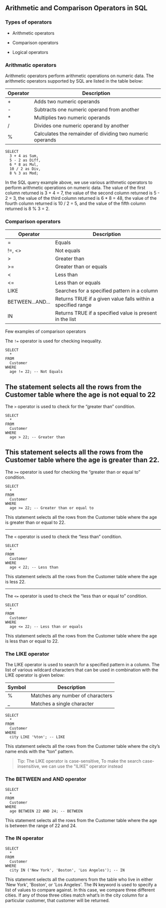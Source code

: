 ## Arithmetic and Comparison Operators in SQL

### Types of operators

- Arithmetic operators

- Comparison operators

- Logical operators


### Arithmatic operators

Arithmetic operators perform arithmetic operations on numeric data. The arithmetic operators supported by SQL are listed in the table below:


|Operator | Description |
|---------|-------------|
| +         | Adds two numeric operands |
| -         | Subtracts one numeric operand from another |
| *         | Multiplies two numeric operands |
| /         | Divides one numeric operand by another |
| %         | Calculates the remainder of dividing two numeric operands |


```
SELECT
  3 + 4 as Sum,
  5 - 2 as Diff,
  6 * 8 as Mul,
  10 / 2 as Div,
  8 % 3 as Mod;
```
In the SQL query example above, we use various arithmetic operators to perform arithmetic operations on numeric data. The value of the first column returned is 3 + 4 = 7, the value of the second column returned is 5 - 2 = 3, the value of the third column returned is 6 * 8 = 48, the value of the fourth column returned is 10 / 2 = 5, and the value of the fifth column returned is 8 % 3 = 2.

### Comparison operators

| Operator | Description |
|----------|-------------|
| = | Equals |
| !=, <> | Not equals |
| > | Greater than |
| >= | Greater than or equals |
| < | Less than |
| <= | Less than or equals |
| LIKE | Searches for a specified pattern in a column |
| BETWEEN...AND... | Returns TRUE if a given value falls within a specified range |
| IN | Returns TRUE if a specified value is present in the list |


Few examples of comparison operators

The `!=` operator is used for checking inequality.

```
SELECT
  *
FROM
  Customer
WHERE
  age != 22; -- Not Equals
```
The statement selects all the rows from the Customer table where the age is not equal to 22
---

The `>` operator is used to check for the “greater than” condition.

```
SELECT
  *
FROM
  Customer
WHERE
  age > 22; -- Greater than
```
This statement selects all the rows from the Customer table where the age is greater than 22.
---

The `>=` operator is used for checking the “greater than or equal to” condition.

```
SELECT
  *
FROM
  Customer
WHERE
  age >= 22; -- Greater than or equal to
```

This statement selects all the rows from the Customer table where the age is greater than or equal to 22.

---

The `<` operator is used to check the “less than” condition.

```
SELECT
  *
FROM
  Customer
WHERE
  age < 22; -- Less than
```

This statement selects all the rows from the Customer table where the age is less 22.

---

The `<=` operator is used to check the “less than or equal to” condition.

```
SELECT
  *
FROM
  Customer
WHERE
  age <= 22; -- Less than or equals
```

This statement selects all the rows from the Customer table where the age is less than or equal to 22.

### The LIKE operator

The LIKE operator is used to search for a specified pattern in a column. The list of various wildcard characters that can be used in combination with the LIKE operator is given below:


|Symbol | Description |
|-------|-------------|
| %     | Matches any number of characters |
| _     | Matches a single character |

```
SELECT
  *
FROM
  Customer
WHERE
  city LIKE '%ton'; -- LIKE
```

This statement selects all the rows from the Customer table where the city’s name ends with the “ton” pattern.

> Tip: The LIKE operator is case-sensitive, To make the search case-insensitive, we can use the "ILIKE" operator instead


### The BETWEEN and AND operator

```
SELECT
  *
FROM
  Customer
WHERE
  age BETWEEN 22 AND 24; -- BETWEEN
```

This statement selects all the rows from the Customer table where the age is between the range of 22 and 24.


### The IN operator

```
SELECT
  *
FROM
  Customer
WHERE
  city IN ('New York', 'Boston', 'Los Angeles'); -- IN
```

This statement selects all the customers from the table who live in either 'New York', 'Boston', or 'Los Angeles'. The IN keyword is used to specify a list of values to compare against. In this case, we compare three different cities. If any of those three cities match what’s in the city column for a particular customer, that customer will be returned.

